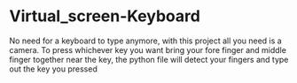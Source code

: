 # Virtual_screen-Keyboard
No need for a keyboard to type anymore, with this project all you need is a camera. To press whichever key you want bring your fore finger and middle finger together near the key, the python file will detect your fingers and type out the key you pressed
